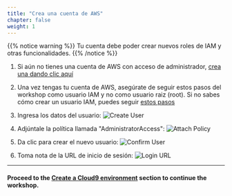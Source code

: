 ```yaml
---
title: "Crea una cuenta de AWS"
chapter: false
weight: 1
---
```


{{% notice warning %}}
Tu cuenta debe poder crear nuevos roles de IAM y otras funcionalidades.
{{% /notice %}}

1. Si aún no tienes una cuenta de AWS con acceso de administrador, [crea una dando clic aquí](https://aws.amazon.com/getting-started/)

1. Una vez tengas tu cuenta de AWS, asegúrate de seguir estos pasos del workshop como usuario IAM y no como usuario raiz (root). Si no sabes cómo crear un usuario IAM, puedes seguir [estos pasos](https://console.aws.amazon.com/iam/home?#/users$new)

1. Ingresa los datos del usuario:
![Create User](/images/iam-1-create-user.png?featherlight=false)

1. Adjúntale la política llamada "AdministratorAccess":
![Attach Policy](/images/iam-2-attach-policy.png?featherlight=false)

1. Da clic para crear el nuevo usuario:
![Confirm User](/images/iam-3-create-user.png?featherlight=false)

1. Toma nota de la URL de inicio de sesión:
![Login URL](/images/iam-4-save-url.png?featherlight=false)

---
#### Proceed to the [Create a Cloud9 environment](cloud9.html) section to continue the workshop.